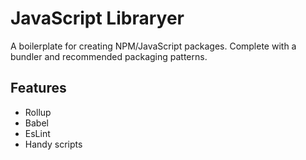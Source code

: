 # JavaScript Libraryer
A boilerplate for creating NPM/JavaScript packages. Complete with a bundler and recommended packaging patterns.

## Features
- Rollup
- Babel
- EsLint
- Handy scripts
